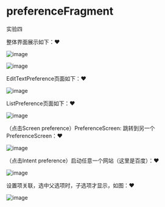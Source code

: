 # preferenceFragment
实验四


整体界面展示如下：❤

![image](https://github.com/No-91/preferenceFragment/blob/master/images/no1.PNG)

![image](https://github.com/No-91/preferenceFragment/blob/master/images/no2.PNG)



EditTextPreference页面如下：❤

![image](https://github.com/No-91/preferenceFragment/blob/master/images/no3.PNG)



ListPreference页面如下：❤

![image](https://github.com/No-91/preferenceFragment/blob/master/images/no4.PNG)


（点击Screen preference）PreferenceScreen: 跳转到另一个PreferenceScreen：❤


![image](https://github.com/No-91/preferenceFragment/blob/master/images/no5.PNG)


（点击Intent preference）启动任意一个网站（这里是百度）：❤

![image](https://github.com/No-91/preferenceFragment/blob/master/images/no6.PNG)


设置项关联，选中父选项时，子选项才显示，如图：❤

![image](https://github.com/No-91/preferenceFragment/blob/master/images/9.PNG)
